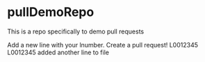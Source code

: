 # pullDemoRepo
This is a repo specifically to demo pull requests

Add a new line with your lnumber. Create a pull request!
L0012345
L0012345 added another line to file
